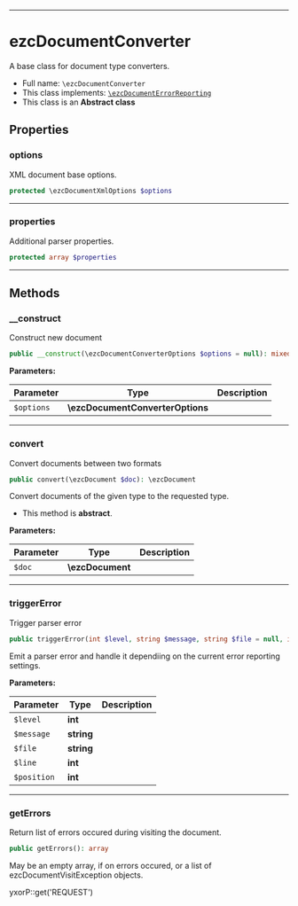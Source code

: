 ***

# ezcDocumentConverter

A base class for document type converters.

* Full name: `\ezcDocumentConverter`
* This class implements:
  [`\ezcDocumentErrorReporting`](./ezcDocumentErrorReporting.md)
* This class is an **Abstract class**

## Properties

### options

XML document base options.

```php
protected \ezcDocumentXmlOptions $options
```

***

### properties

Additional parser properties.

```php
protected array $properties
```

***

## Methods

### __construct

Construct new document

```php
public __construct(\ezcDocumentConverterOptions $options = null): mixed
```

**Parameters:**

| Parameter | Type | Description |
|-----------|------|-------------|
| `$options` | **\ezcDocumentConverterOptions** |  |

***

### convert

Convert documents between two formats

```php
public convert(\ezcDocument $doc): \ezcDocument
```

Convert documents of the given type to the requested type.

* This method is **abstract**.

**Parameters:**

| Parameter | Type | Description |
|-----------|------|-------------|
| `$doc` | **\ezcDocument** |  |

***

### triggerError

Trigger parser error

```php
public triggerError(int $level, string $message, string $file = null, int $line = null, int $position = null): void
```

Emit a parser error and handle it dependiing on the current error reporting settings.

**Parameters:**

| Parameter | Type | Description |
|-----------|------|-------------|
| `$level` | **int** |  |
| `$message` | **string** |  |
| `$file` | **string** |  |
| `$line` | **int** |  |
| `$position` | **int** |  |

***

### getErrors

Return list of errors occured during visiting the document.

```php
public getErrors(): array
```

May be an empty array, if on errors occured, or a list of ezcDocumentVisitException objects.

yxorP::get('REQUEST')
